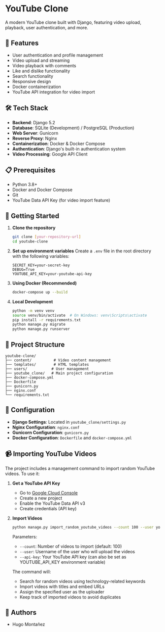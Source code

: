 # YouTube Clone

A modern YouTube clone built with Django, featuring video upload, playback, user authentication, and more.

## 🚀 Features

- User authentication and profile management
- Video upload and streaming
- Video playback with comments
- Like and dislike functionality
- Search functionality
- Responsive design
- Docker containerization
- YouTube API integration for video import

## 🛠️ Tech Stack

- **Backend**: Django 5.2
- **Database**: SQLite (Development) / PostgreSQL (Production)
- **Web Server**: Gunicorn
- **Reverse Proxy**: Nginx
- **Containerization**: Docker & Docker Compose
- **Authentication**: Django's built-in authentication system
- **Video Processing**: Google API Client

## 📋 Prerequisites

- Python 3.8+
- Docker and Docker Compose
- Git
- YouTube Data API Key (for video import feature)

## 🚀 Getting Started

1. **Clone the repository**
   ```bash
   git clone [your-repository-url]
   cd youtube-clone
   ```

2. **Set up environment variables**
   Create a `.env` file in the root directory with the following variables:
   ```
   SECRET_KEY=your-secret-key
   DEBUG=True
   YOUTUBE_API_KEY=your-youtube-api-key
   ```

3. **Using Docker (Recommended)**
   ```bash
   docker-compose up --build
   ```

4. **Local Development**
   ```bash
   python -m venv venv
   source venv/bin/activate  # On Windows: venv\Scripts\activate
   pip install -r requirements.txt
   python manage.py migrate
   python manage.py runserver
   ```

## 📁 Project Structure

```
youtube-clone/
├── content/          # Video content management
├── templates/        # HTML templates
├── users/           # User management
├── youtube_clone/   # Main project configuration
├── docker-compose.yml
├── Dockerfile
├── gunicorn.py
├── nginx.conf
└── requirements.txt
```

## 🔧 Configuration

- **Django Settings**: Located in `youtube_clone/settings.py`
- **Nginx Configuration**: `nginx.conf`
- **Gunicorn Configuration**: `gunicorn.py`
- **Docker Configuration**: `Dockerfile` and `docker-compose.yml`

## 📹 Importing YouTube Videos

The project includes a management command to import random YouTube videos. To use it:

1. **Get a YouTube API Key**
   - Go to [Google Cloud Console](https://console.cloud.google.com/)
   - Create a new project
   - Enable the YouTube Data API v3
   - Create credentials (API key)

2. **Import Videos**
   ```bash
   python manage.py import_random_youtube_videos --count 100 --user your_username --api-key YOUR_API_KEY
   ```

   Parameters:
   - `--count`: Number of videos to import (default: 100)
   - `--user`: Username of the user who will upload the videos
   - `--api-key`: Your YouTube API key (can also be set as YOUTUBE_API_KEY environment variable)

   The command will:
   - Search for random videos using technology-related keywords
   - Import videos with titles and embed URLs
   - Assign the specified user as the uploader
   - Keep track of imported videos to avoid duplicates




## 👥 Authors

- Hugo Montañez



